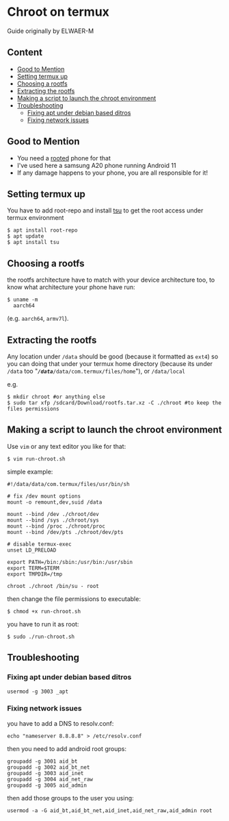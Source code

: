 # Chroot on termux
Guide originally by ELWAER-M

## Content

* [Good to Mention](README.md#good-to-mention)
* [Setting termux up](README.md#setting-termux-up)
* [Choosing a rootfs](README.md#choosing-a-rootfs)
* [Extracting the rootfs](README.md#extracting-the-rootfs)
* [Making a script to launch the chroot environment](README.md#making-a-script-to-launch-the-chroot-environment)
* [Troubleshooting](README.md#troubleshooting)
  - [Fixing apt under debian based ditros](README.md#fixing-apt-under-debian-based-ditros)
  - [Fixing network issues](README.md#fixing-network-issues)

## Good to Mention

* You need a [rooted](https://en.m.wikipedia.org/wiki/Rooting_(Android)) phone for that
* I've used here a samsung A20 phone running Android 11
* If any damage happens to your phone, you are all responsible for it!

## Setting termux up

You have to add root-repo and install [tsu](https://github.com/cswl/tsu) to get the root access under termux environment

```
$ apt install root-repo
$ apt update
$ apt install tsu
```
## Choosing a rootfs

the rootfs architecture have to match with your device architecture too, to know what architecture your phone have run:

```
$ uname -m
  aarch64
```

(e.g. `aarch64`, `armv7l`).
## Extracting the rootfs

Any location under `/data` should be good (because it formatted as `ext4`) so you can doing that under your termux home directory (because its under `/data` too "***`/data`***`/data/com.termux/files/home`"), or `/data/local`

e.g.

```
$ mkdir chroot #or anything else
$ sudo tar xfp /sdcard/Download/rootfs.tar.xz -C ./chroot #to keep the files permissions
```

## Making a script to launch the chroot environment

Use `vim` or any text editor you like for that:

```
$ vim run-chroot.sh
```

simple example:
```
#!/data/data/com.termux/files/usr/bin/sh

# fix /dev mount options
mount -o remount,dev,suid /data

mount --bind /dev ./chroot/dev
mount --bind /sys ./chroot/sys
mount --bind /proc ./chroot/proc
mount --bind /dev/pts ./chroot/dev/pts

# disable termux-exec
unset LD_PRELOAD

export PATH=/bin:/sbin:/usr/bin:/usr/sbin
export TERM=$TERM
export TMPDIR=/tmp

chroot ./chroot /bin/su - root
```

then change the file permissions to executable:

```
$ chmod +x run-chroot.sh
```

you have to run it as root:

```
$ sudo ./run-chroot.sh
```

## Troubleshooting
### Fixing apt under debian based ditros

```
usermod -g 3003 _apt
```

### Fixing network issues

you have to add a DNS to resolv.conf:

```
echo "nameserver 8.8.8.8" > /etc/resolv.conf
```

then you need to add android root groups:

```
groupadd -g 3001 aid_bt
groupadd -g 3002 aid_bt_net
groupadd -g 3003 aid_inet
groupadd -g 3004 aid_net_raw
groupadd -g 3005 aid_admin
```

then add those groups to the user you using:

```
usermod -a -G aid_bt,aid_bt_net,aid_inet,aid_net_raw,aid_admin root
```
